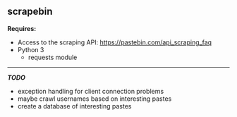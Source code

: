 ## scrapebin

**Requires:**
- Access to the scraping API: https://pastebin.com/api_scraping_faq
- Python 3
  - requests module 

***

**_TODO_**  
- exception handling for client connection problems
- maybe crawl usernames based on interesting pastes
- create a database of interesting pastes
